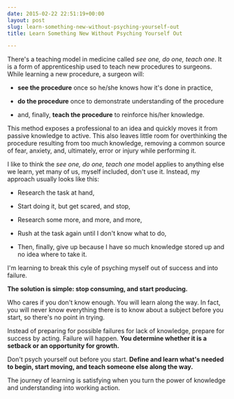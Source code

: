 ```yaml
---
date: 2015-02-22 22:51:19+00:00
layout: post
slug: learn-something-new-without-psyching-yourself-out
title: Learn Something New Without Psyching Yourself Out

---
```







There's a teaching model in medicine called _see one, do one, teach one_. It is a form of apprenticeship used to teach new procedures to surgeons. While learning a new procedure, a surgeon will:







  * **see the procedure** once so he/she knows how it's done in practice,


  * **do the procedure** once to demonstrate understanding of the procedure


  * and, finally, **teach the procedure** to reinforce his/her knowledge.





This method exposes a professional to an idea and quickly moves it from passive knowledge to active. This also leaves little room for overthinking the procedure resulting from too much knowledge, removing a common source of fear, anxiety, and, ultimately, error or injury while performing it.





I like to think the _see one, do one, teach one_ model applies to anything else we learn, yet many of us, myself included, don't use it. Instead, my approach usually looks like this:







  * Research the task at hand,


  * Start doing it, but get scared, and stop,


  * Research some more, and more, and more,


  * Rush at the task again until I don't know what to do,


  * Then, finally, give up because I have so much knowledge stored up and no idea where to take it.





I'm learning to break this cyle of psyching myself out of success and into failure.





**The solution is simple: stop consuming, and start producing.**





Who cares if you don't know enough. You will learn along the way. In fact, you will never know everything there is to know about a subject before you start, so there's no point in trying.





Instead of preparing for possible failures for lack of knowledge, prepare for success by acting. Failure will happen. **You determine whether it is a setback or an opportunity for growth.**





Don't psych yourself out before you start. **Define and learn what's needed to begin, start moving, and teach someone else along the way.**





The journey of learning is satisfying when you turn the power of knowledge and understanding into working action.
